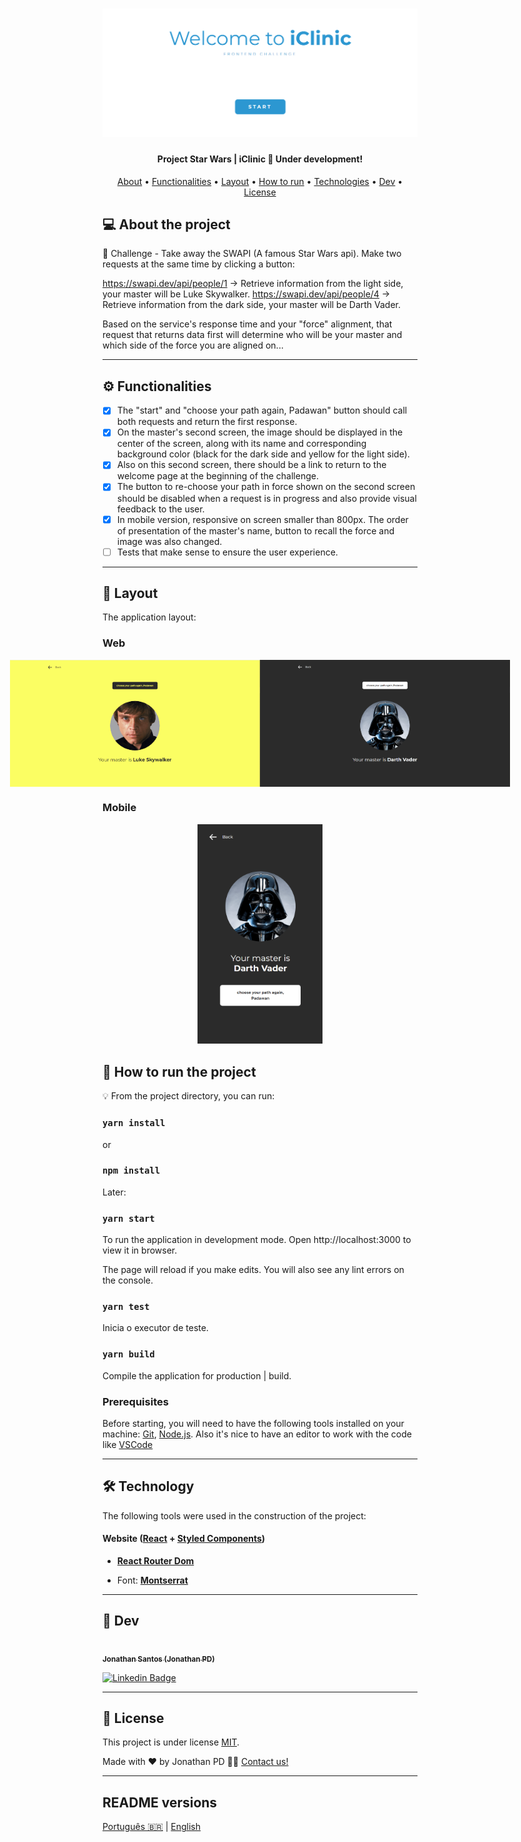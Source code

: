 
<h1 align="center">
    <img alt="Projeto_Jonthan" title="#Projeto_Jonthan" src="./src/img/capa_github.png" />
</h1>

<h4 align="center"> 
	Project Star Wars | iClinic 🚀 Under development!
</h4>

<p align="center">
 <a href="#-about-the-project">About</a> •
 <a href="#-functionalities">Functionalities</a> •
 <a href="#-layout">Layout</a> • 
 <a href="#-how-to-run">How to run</a> • 
 <a href="#-technologies">Technologies</a> • 
 <a href="#-dev">Dev</a> • 
 <a href="#user-content--license">License</a>
</p>

## 💻 About the project

🚀 Challenge - Take away the SWAPI (A famous Star Wars api). Make two requests at the same time by clicking a button:

https://swapi.dev/api/people/1 -> Retrieve information from the light side, your master will be Luke Skywalker.
https://swapi.dev/api/people/4 -> Retrieve information from the dark side, your master will be Darth Vader.

Based on the service's response time and your "force" alignment, that request that returns data first will determine who will be your master and which side of the force you are aligned on...

---

## ⚙️ Functionalities

- [x] The "start" and "choose your path again, Padawan" button should call both requests and return the first response.
- [x] On the master's second screen, the image should be displayed in the center of the screen, along with its name and corresponding background color (black for the dark side and yellow for the light side).
- [x] Also on this second screen, there should be a link to return to the welcome page at the beginning of the challenge.
- [x] The button to re-choose your path in force shown on the second screen should be disabled when a request is in progress and also provide visual feedback to the user.
- [x] In mobile version, responsive on screen smaller than 800px. The order of presentation of the master's name, button to recall the force and image was also changed.
- [ ] Tests that make sense to ensure the user experience.

---

## 🎨 Layout

The application layout:

### Web

<p align="center" style="display: flex; align-items: flex-start; justify-content: center;">
<img alt="Luka" src="./src/img/result_luke.png" width="400px">
<img alt="Darth" src="./src/img/result_darth.png" width="400px">
</p>

### Mobile

<p align="center">
  <img alt="Projeto_Jonthan" title="#Projeto_Jonthan" src="./src/img/result_mobile.png" width="200px">
  </p

---

## 🚀 How to run the project

💡 From the project directory, you can run:

### `yarn install` 
or
### `npm install`

Later:

### `yarn start`
To run the application in development mode.
Open http://localhost:3000 to view it in browser.

The page will reload if you make edits.
You will also see any lint errors on the console.

### `yarn test`
Inicia o executor de teste.

### `yarn build`
Compile the application for production | build.

### Prerequisites

Before starting, you will need to have the following tools installed on your machine:
[Git](https://git-scm.com), [Node.js](https://nodejs.org/en/).
Also it's nice to have an editor to work with the code like [VSCode](https://code.visualstudio.com/)

---

## 🛠 Technology

The following tools were used in the construction of the project:

#### **Website**  ([React](https://reactjs.org/)  +  [Styled Components](https://styled-components.com/))

- **[React Router Dom](https://www.npmjs.com/package/react-router-dom)**

- Font:  **[Montserrat](https://fonts.google.com/specimen/Montserrat)**

---

## 🦸 Dev

<a href="https://www.linkedin.com/in/jonathanpd/">
 <img style="border-radius: 50%;" src="https://avatars.githubusercontent.com/u/34203527?v=4" width="100px;" alt=""/>
 <br />
 <sub><b>Jonathan Santos (Jonathan PD)</b></sub></a>
 <br />

[![Linkedin Badge](https://img.shields.io/badge/-Jonathan-blue?style=flat-square&logo=Linkedin&logoColor=white&link=https://www.linkedin.com/in/jonathanpd/)](https://www.linkedin.com/in/jonathanpd/) 

---

## 📝 License

This project is under license [MIT](./LICENSE).

Made with ❤️ by Jonathan PD 👋🏽 [Contact us!](https://www.linkedin.com/in/jonathanpd/)

---

##  README versions

[Português 🇧🇷](./README.md)  |  [English](./README-en.md)